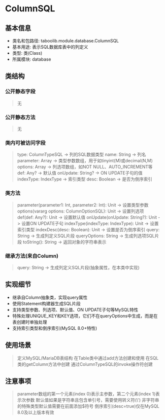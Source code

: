 # ColumnSQL

## 基本信息
- 类名和包路径: taboolib.module.database.ColumnSQL
- 基本用途: 表示SQL数据库表中的列定义
- 类型: 类(Class)
- 所属模块: database

## 类结构

### 公开静态字段
> 无

### 公开静态方法
> 无

### 类内可被访问字段
> type: ColumnTypeSQL -> 列的SQL数据类型
> name: String -> 列名
> parameter: Array<Int> -> 类型参数数组，用于如tinyint(M)或decimal(N,M)
> options: Array<ColumnOptionSQL> -> 列选项数组，如NOT NULL、AUTO_INCREMENT等
> def: Any? -> 默认值
> onUpdate: String? -> ON UPDATE子句的值
> indexType: IndexType -> 索引类型
> desc: Boolean -> 是否为倒序索引

### 类方法
> parameter(parameter1: Int, parameter2: Int): Unit -> 设置类型参数
> options(vararg options: ColumnOptionSQL): Unit -> 设置列选项
> def(def: Any?): Unit -> 设置默认值
> onUpdate(onUpdate: String?): Unit -> 设置ON UPDATE子句
> indexType(indexType: IndexType): Unit -> 设置索引类型
> indexDesc(desc: Boolean): Unit -> 设置是否为倒序索引
> query: String -> 生成列定义SQL片段
> queryOptions: String -> 生成列选项SQL片段
> toString(): String -> 返回对象的字符串表示

### 继承方法(来自Column)
> query: String -> 生成列定义SQL片段(抽象属性，在本类中实现)

## 实现细节
- 继承自Column抽象类，实现query属性
- 使用Statement构建器生成SQL片段
- 支持类型参数、列选项、默认值、ON UPDATE子句等MySQL特性
- 特殊处理UNIQUE_KEY和KEY选项，它们不在queryOptions中生成，而是在表创建时单独处理
- 支持索引类型和倒序索引(MySQL 8.0+特性)

## 使用场景
> 定义MySQL/MariaDB表结构
> 在Table类中通过add方法创建和使用
> 在SQL类的getColumn方法中创建
> 通过ColumnTypeSQL的invoke操作符创建

## 注意事项
> parameter数组的第一个元素(index 0)表示主参数，第二个元素(index 1)表示次参数
> 默认值如果是字符串且包含单引号，需要使用转义符(\\')
> 非字符串的特殊类型默认值需要在前面添加$符号
> 倒序索引(desc=true)仅在MySQL 8.0及以上版本有效
